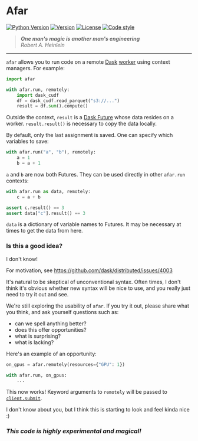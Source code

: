 # **Afar**
[![Python Version](https://img.shields.io/badge/python-3.7%20%7C%203.8%20%7C%203.9%20%7C%20PyPy-blue)](https://img.shields.io/badge/python-3.6%20%7C%203.7%20%7C%203.8%20%7C%203.9)
[![Version](https://img.shields.io/pypi/v/afar.svg)](https://pypi.org/project/afar/)
[![License](https://img.shields.io/badge/License-BSD%203--Clause-blue.svg)](https://github.com/eriknw/afar/blob/master/LICENSE)
[![Code style](https://img.shields.io/badge/code%20style-black-000000.svg)](https://github.com/psf/black)

> **_One man's magic is another man's engineering_**<br>
> _Robert A. Heinlein_
<hr>

`afar` allows you to run code on a remote [Dask](https://dask.org/) [worker](https://distributed.dask.org/en/latest/) using context managers.  For example:
```python
import afar

with afar.run, remotely:
    import dask_cudf
    df = dask_cudf.read_parquet("s3://...")
    result = df.sum().compute()
```
Outside the context, `result` is a [Dask Future](https://docs.dask.org/en/latest/futures.html) whose data resides on a worker.  `result.result()` is necessary to copy the data locally.

By default, only the last assignment is saved.  One can specify which variables to save:
```python
with afar.run("a", "b"), remotely:
    a = 1
    b = a + 1
```
`a` and `b` are now both Futures.  They can be used directly in other `afar.run` contexts:
```python
with afar.run as data, remotely:
    c = a + b

assert c.result() == 3
assert data["c"].result() == 3
```
`data` is a dictionary of variable names to Futures.  It may be necessary at times to get the data from here.

### Is this a good idea?

I don't know!

For motivation, see https://github.com/dask/distributed/issues/4003

It's natural to be skeptical of unconventional syntax.  Often times, I don't think it's obvious whether new syntax will be nice to use, and you really just need to try it out and see.

We're still exploring the usability of `afar`.  If you try it out, please share what you think, and ask yourself questions such as:
- can we spell anything better?
- does this offer opportunities?
- what is surprising?
- what is lacking?

Here's an example of an opportunity:
```python
on_gpus = afar.remotely(resources={"GPU": 1})

with afar.run, on_gpus:
    ...
```
This now works!  Keyword arguments to `remotely` will be passed to [`client.submit`](https://distributed.dask.org/en/latest/api.html#distributed.Client.submit).

I don't know about you, but I think this is starting to look and feel kinda nice :)
### *This code is highly experimental and magical!*
